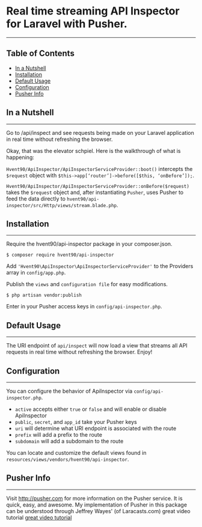 # Real time streaming API Inspector for Laravel with Pusher.
___


## Table of Contents
- [In a Nutshell](#in-a-nutshell)
- [Installation](#installation)
- [Default Usage](#default-usage)
- [Configuration](#configuration)
- [Pusher Info](#pusher-info)


## In a Nutshell
___
Go to /api/inspect and see requests being made on your Laravel application in real time without refreshing the browser.

Okay, that was the elevator schpiel. Here is the walkthrough of what is happening:

`Hvent90/ApiInspector/ApiInspectorServiceProvider::boot()` intercepts the `$request` object with `$this->app[‘router’]->before([$this, ‘onBefore’]);`.

`Hvent90/ApiInspector/ApiInspectorServiceProvider::onBefore($request)` takes the `$request` object and, after instantiating `Pusher`, uses Pusher to feed the data directly to `hvent90/api-inspector/src/Http/views/stream.blade.php`.


## Installation
___
Require the hvent90/api-inspector package in your composer.json.

`$ composer require hvent90/api-inspector`

Add `'Hvent90\ApiInspector\ApiInspectorServiceProvider'` to the Providers array in `config/app.php`.

Publish the `views` and `configuration file` for easy modifications.

`$ php artisan vendor:publish`

Enter in your Pusher access keys in `config/api-inspector.php`.


## Default Usage
___
The URI endpoint of `api/inspect` will now load a view that streams all API requests in real time without refreshing the browser. Enjoy!


## Configuration
___
You can configure the behavior of ApiInspector via `config/api-inspector.php`.
* `active` accepts either `true` or `false` and will enable or disable ApiInspector
* `public`, `secret`, and `app_id` take your Pusher keys
* `uri` will determine what URI endpoint is associated with the route
* `prefix` will add a prefix to the route
* `subdomain` will add a subdomain to the route

You can locate and customize the default views found in `resources/views/vendors/hvent90/api-inspector`.


## Pusher Info
___
Visit http://pusher.com for more information on the Pusher service. It is quick, easy, and awesome.
My implementation of Pusher in this package can be understood through Jeffrey Wayes' (of Laracasts.com) great video tutorial [great video tutorial](https://laracasts.com/lessons/pusher-awesomeness)
